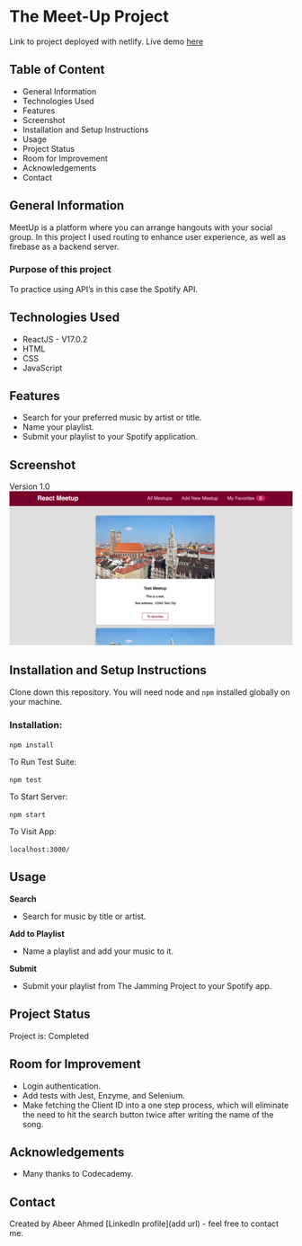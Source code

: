 # The Meet-Up Project
Link to project deployed with netlify. Live demo [here](https:/)

## Table of Content
* General Information
* Technologies Used
* Features
* Screenshot
* Installation and Setup Instructions
* Usage
* Project Status
* Room for Improvement
* Acknowledgements
* Contact

## General Information

MeetUp is a platform where you can arrange hangouts with your social group. In this project I used routing to enhance user experience, as well as firebase as a backend server. 

### Purpose of this project

To practice using API’s in this case the Spotify API.

## Technologies Used
* ReactJS - V17.0.2
* HTML
* CSS
* JavaScript

## Features
* Search for your preferred music by artist or title.
* Name your playlist.
* Submit your playlist to your Spotify application.

## Screenshot
Version 1.0 
![project screenshot](Screenshot.png)

## Installation and Setup Instructions

Clone down this repository. You will need node and `npm` installed globally on your machine.

### Installation:

`npm install`

To Run Test Suite:

`npm test`

To Start Server:

`npm start`

To Visit App:

`localhost:3000/`

## Usage

**Search**

* Search for music by title or artist.

**Add to Playlist**

* Name a playlist and add your music to it.

**Submit**

* Submit your playlist from The Jamming Project to your Spotify app.

## Project Status
Project is: Completed

## Room for Improvement
* Login authentication.
* Add tests with Jest, Enzyme, and Selenium.
* Make fetching the Client ID into a one step process, which will eliminate the need to hit the search button twice after writing the name of the song.

## Acknowledgements
* Many thanks to Codecademy.

## Contact
Created by Abeer Ahmed [LinkedIn profile](add url) - feel free to contact me.

